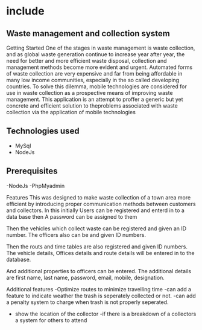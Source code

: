 # include

## Waste management and collection system

Getting Started One of the stages in waste management is waste collection, and as global waste generation continue to increase year after year, the need for better and more efficient waste disposal, collection and management methods become more evident and urgent. Automated forms of waste collection are very expensive and far from being affordable in many low income communities, especially in the so called developing countries. To solve this dilemma, mobile technologies are considered for use in waste collection as a prospective means of improving waste management. This application is an attempt to proffer a generic but yet concrete and efficient solution to theproblems associated with waste collection via the application of mobile technologies

## Technologies used
* MySql
* NodeJs

## Prerequisites 
-NodeJs 
-PhpMyadmin

Features This was designed to make waste collection of a town area more efficient by introducing proper communication methods between customers and collectors. In this initially Users can be registered and enterd in to a data base then A password can be assigned to them

Then the vehicles which collect waste can be registered and given an ID number. The officers also can be and given ID numbers.

Then the routs and time tables are also registered and given ID numbers. The vehicle details, Offices details and route details will be entered in to the database.

And additional properties to officers can be entered. The additional details are first name, last name, password, email, mobile, designation.

Additional features 
-Optimize routes to minimize travelling time 
-can add a feature to indicate weather the trash is seperately collected or not. 
-can add a penalty system to charge when trash is not properly seperated.
- show the location of the collector
-if there is a breakdown of a collectors a system for others to attend
